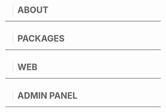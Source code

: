> # ABOUT

------------
> # PACKAGES

------------

> # WEB

------------

> # ADMIN PANEL

------------